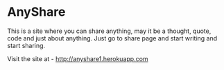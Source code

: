 # AnyShare

This is a site where you can share anything, may it be a thought, quote, code and just about anything. Just go to share page and start writing and start sharing.

Visit the site at - http://anyshare1.herokuapp.com
